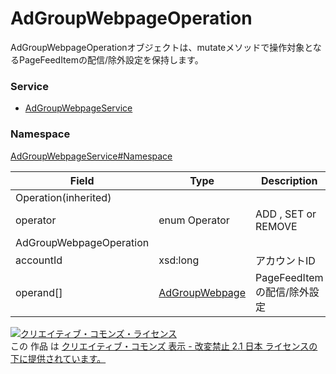 # AdGroupWebpageOperation

AdGroupWebpageOperationオブジェクトは、mutateメソッドで操作対象となるPageFeedItemの配信/除外設定を保持します。
### Service
+ [AdGroupWebpageService](../../services/AdGroupWebpageService.md)

### Namespace
[AdGroupWebpageService#Namespace](../../services/AdGroupWebpageService.md#namespace)

| Field | Type | Description |
|---|---|---|
| Operation(inherited) |||
| operator | enum Operator | ADD , SET or REMOVE|
| AdGroupWebpageOperation |||
| accountId | xsd:long| アカウントID |
| operand[] | <a href="AdGroupWebpage.md">AdGroupWebpage</a>| PageFeedItemの配信/除外設定 |

<a rel="license" href="http://creativecommons.org/licenses/by-nd/2.1/jp/"><img alt="クリエイティブ・コモンズ・ライセンス" style="border-width:0" src="https://i.creativecommons.org/l/by-nd/2.1/jp/88x31.png" /></a><br />この 作品 は <a rel="license" href="http://creativecommons.org/licenses/by-nd/2.1/jp/">クリエイティブ・コモンズ 表示 - 改変禁止 2.1 日本 ライセンスの下に提供されています。</a>
